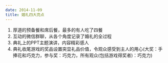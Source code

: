 ```yaml
---
date: 2014-11-09
title: 婚礼四大亮点
---
```

1. 厚道的预备餐和席后餐，最多的有人吃了四餐
2. 互动的微信群聊，从各个角度记录了婚礼的全过程
3. 典礼上的PPT主题演讲，内容精彩感人
4. 典礼收尾游戏的奖品设置突显礼品价值，令观众感受到主人的用心(大奖：手捧花和巧克力，参与奖：巧克力，所有观众(包括游戏得奖者)：巧克力)
